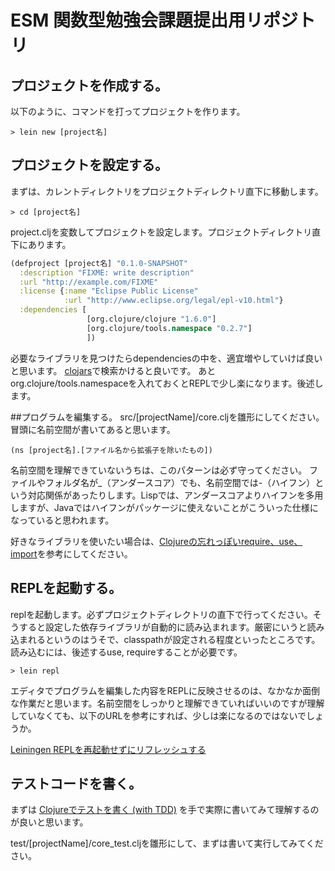 # ESM 関数型勉強会課題提出用リポジトリ

## プロジェクトを作成する。
以下のように、コマンドを打ってプロジェクトを作ります。
```
> lein new [project名]
```


## プロジェクトを設定する。
まずは、カレントディレクトリをプロジェクトディレクトリ直下に移動します。
```
> cd [project名]
```
project.cljを変数してプロジェクトを設定します。プロジェクトディレクトリ直下にあります。

```clojure
(defproject [project名] "0.1.0-SNAPSHOT"
  :description "FIXME: write description"
  :url "http://example.com/FIXME"
  :license {:name "Eclipse Public License"
            :url "http://www.eclipse.org/legal/epl-v10.html"}
  :dependencies [
                 [org.clojure/clojure "1.6.0"]
                 [org.clojure/tools.namespace "0.2.7"]
                 ])
```

必要なライブラリを見つけたらdependenciesの中を、適宜増やしていけば良いと思います。
[clojars](https://clojars.org/)で検索かけると良いです。
あとorg.clojure/tools.namespaceを入れておくとREPLで少し楽になります。後述します。

##プログラムを編集する。
src/[projectName]/core.cljを雛形にしてください。
冒頭に名前空間が書いてあると思います。
```
(ns [project名].[ファイル名から拡張子を除いたもの])
```
名前空間を理解できていないうちは、このパターンは必ず守ってください。
ファイルやフォルダ名が_（アンダースコア）でも、名前空間では-（ハイフン）という対応関係があったりします。Lispでは、アンダースコアよりハイフンを多用しますが、Javaではハイフンがパッケージに使えないことがこういった仕様になっていると思われます。

好きなライブラリを使いたい場合は、[Clojureの忘れっぽいrequire、use、import](http://d.hatena.ne.jp/Kazuhira/20130913/1379087775)を参考にしてください。



## REPLを起動する。
replを起動します。必ずプロジェクトディレクトリの直下で行ってください。そうすると設定した依存ライブラリが自動的に読み込まれます。厳密にいうと読み込まれるというのはうそで、classpathが設定される程度といったところです。読み込むには、後述するuse, requireすることが必要です。
```
> lein repl
```

エディタでプログラムを編集した内容をREPLに反映させるのは、なかなか面倒な作業だと思います。名前空間をしっかりと理解できていればいいのですが理解していなくても、以下のURLを参考にすれば、少しは楽になるのではないでしょうか。

[Leiningen REPLを再起動せずにリフレッシュする](http://qiita.com/arakaji/items/db0b97c873d477151796)

## テストコードを書く。
まずは [Clojureでテストを書く (with TDD)](http://naokirin.hatenablog.com/entry/20111214/1323542003) を手で実際に書いてみて理解するのが良いと思います。

test/[projectName]/core_test.cljを雛形にして、まずは書いて実行してみてください。
